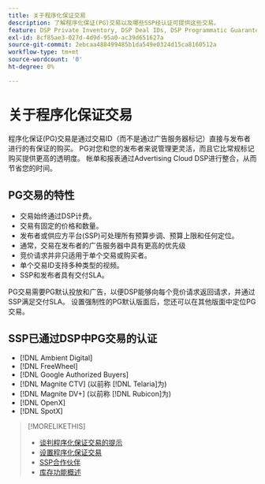 ```yaml
---
title: 关于程序化保证交易
description: 了解程序化保证(PG)交易以及哪些SSP经认证可提供这些交易。
feature: DSP Private Inventory, DSP Deal IDs, DSP Programmatic Guaranteed Deals
exl-id: 8cf85ae3-027d-4d9d-95a0-ac39d651627a
source-git-commit: 2ebcaa488499485b1da549e0324d15ca8160512a
workflow-type: tm+mt
source-wordcount: '0'
ht-degree: 0%

---
```


# 关于程序化保证交易

程序化保证(PG)交易是通过交易ID（而不是通过广告服务器标记）直接与发布者进行的有保证的购买。 PG对您和您的发布者来说管理更灵活，而且它比常规标记购买提供更高的透明度。 帐单和报表通过Advertising Cloud DSP进行整合，从而节省您的时间。

## PG交易的特性

* 交易始终通过DSP计费。
* 交易有固定的价格和数量。
* 发布者或供应方平台(SSP)可处理所有预算步调、预算上限和任何定位。
* 通常，交易在发布者的广告服务器中具有更高的优先级
* 竞价请求并非只适用于单个交易或购买者。
* 单个交易ID支持多种类型的视频。
* SSP和发布者具有交付SLA。

PG交易需要PG默认投放和广告，以便DSP能够向每个竞价请求返回请求，并通过SSP满足交付SLA。 设置强制性的PG默认版面后，您还可以在其他版面中定位PG交易。

## SSP已通过DSP中PG交易的认证

* [!DNL Ambient Digital]
* [!DNL FreeWheel]
* [!DNL Google Authorized Buyers]
* [!DNL Magnite CTV] (以前称 [!DNL Telaria]为)
* [!DNL Magnite DV+] (以前称 [!DNL Rubicon]为)
* [!DNL OpenX]
* [!DNL SpotX]

>[!MORELIKETHIS]
>
>* [谈判程序化保证交易的提示](/help/dsp/inventory/programmatic-guaranteed-tips.md)
>* [设置程序化保证交易](programmatic-guaranteed-set-up.md)
>* [SSP合作伙伴](ssp-partners.md)
>* [库存功能概述](inventory-overview.md)

